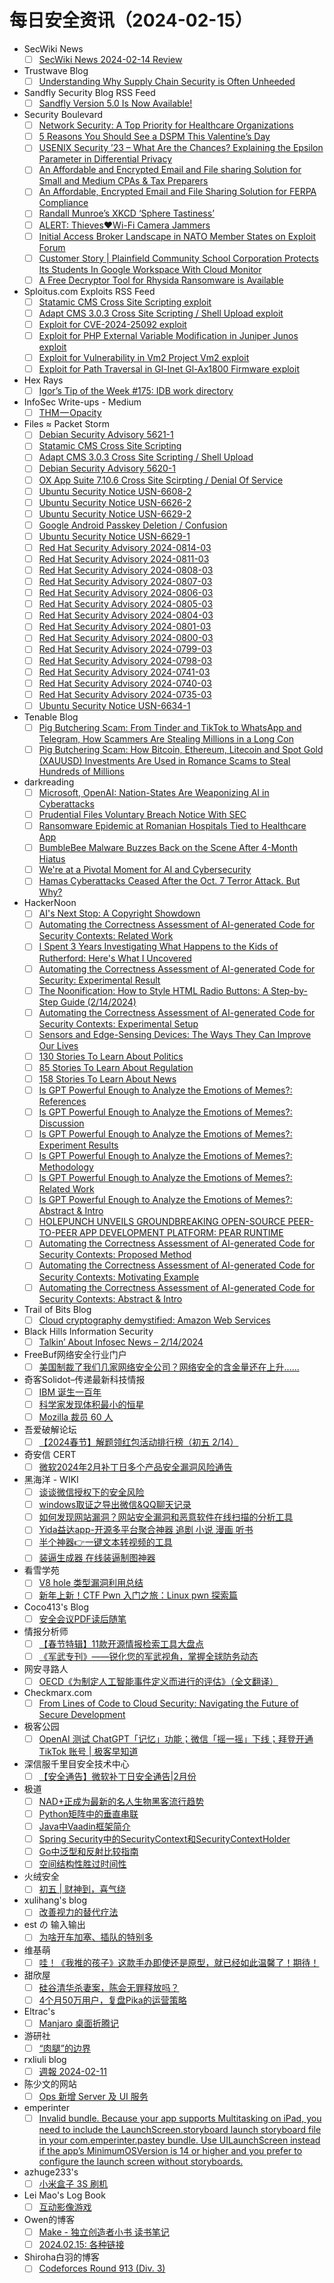 # 每日安全资讯（2024-02-15）

- SecWiki News
  - [ ] [SecWiki News 2024-02-14 Review](http://www.sec-wiki.com/?2024-02-14)
- Trustwave Blog
  - [ ] [Understanding Why Supply Chain Security is Often Unheeded](https://www.trustwave.com/en-us/resources/blogs/trustwave-blog/understanding-why-supply-chain-security-is-often-unheeded/)
- Sandfly Security Blog RSS Feed
  - [ ] [Sandfly Version 5.0 Is Now Available!](https://sandflysecurity.com/blog/sandfly-version-5-0-is-now-available)
- Security Boulevard
  - [ ] [Network Security: A Top Priority for Healthcare Organizations](https://securityboulevard.com/2024/02/network-security-a-top-priority-for-healthcare-organizations/)
  - [ ] [5 Reasons You Should See a DSPM This Valentine’s Day](https://securityboulevard.com/2024/02/5-reasons-you-should-see-a-dspm-this-valentines-day/)
  - [ ] [USENIX Security ’23 – What Are the Chances? Explaining the Epsilon Parameter in Differential Privacy](https://securityboulevard.com/2024/02/usenix-security-23-what-are-the-chances-explaining-the-epsilon-parameter-in-differential-privacy/)
  - [ ] [An Affordable and Encrypted Email and File sharing Solution for Small and Medium CPAs & Tax Preparers](https://securityboulevard.com/2024/02/an-affordable-and-encrypted-email-and-file-sharing-solution-for-small-and-medium-cpas-tax-preparers/)
  - [ ] [An Affordable, Encrypted Email and File Sharing Solution for FERPA Compliance](https://securityboulevard.com/2024/02/an-affordable-encrypted-email-and-file-sharing-solution-for-ferpa-compliance/)
  - [ ] [Randall Munroe’s XKCD ‘Sphere Tastiness’](https://securityboulevard.com/2024/02/randall-munroes-xkcd-sphere-tastiness/)
  - [ ] [ALERT: Thieves❤️Wi-Fi Camera Jammers](https://securityboulevard.com/2024/02/wi-fi-camera-jammer-edina-richixbw/)
  - [ ] [Initial Access Broker Landscape in NATO Member States on Exploit Forum](https://securityboulevard.com/2024/02/initial-access-broker-landscape-in-nato-member-states-on-exploit-forum/)
  - [ ] [Customer Story | Plainfield Community School Corporation Protects Its Students In Google Workspace With Cloud Monitor](https://securityboulevard.com/2024/02/customer-story-plainfield-community-school-corporation-protects-its-students-in-google-workspace-with-cloud-monitor/)
  - [ ] [A Free Decryptor Tool for Rhysida Ransomware is Available](https://securityboulevard.com/2024/02/a-free-decryptor-tool-for-rhysida-ransomware-is-available/)
- Sploitus.com Exploits RSS Feed
  - [ ] [Statamic CMS Cross Site Scripting exploit](https://sploitus.com/exploit?id=PACKETSTORM:177133&utm_source=rss&utm_medium=rss)
  - [ ] [Adapt CMS 3.0.3 Cross Site Scripting / Shell Upload exploit](https://sploitus.com/exploit?id=PACKETSTORM:177132&utm_source=rss&utm_medium=rss)
  - [ ] [Exploit for CVE-2024-25092 exploit](https://sploitus.com/exploit?id=91BA083C-59BA-5C5B-AC9F-140983035E66&utm_source=rss&utm_medium=rss)
  - [ ] [Exploit for PHP External Variable Modification in Juniper Junos exploit](https://sploitus.com/exploit?id=C33844FD-4BF9-5B39-92C7-E2F9E3DC40AC&utm_source=rss&utm_medium=rss)
  - [ ] [Exploit for Vulnerability in Vm2 Project Vm2 exploit](https://sploitus.com/exploit?id=1513411A-68FA-5179-96F9-A160D36B19FF&utm_source=rss&utm_medium=rss)
  - [ ] [Exploit for Path Traversal in Gl-Inet Gl-Ax1800 Firmware exploit](https://sploitus.com/exploit?id=0AF4A4DE-94AE-502A-91F5-257D680A000C&utm_source=rss&utm_medium=rss)
- Hex Rays
  - [ ] [Igor’s Tip of the Week #175: IDB work directory](https://hex-rays.com/blog/igors-tip-of-the-week-175-idb-work-directory/)
- InfoSec Write-ups - Medium
  - [ ] [THM — Opacity](https://infosecwriteups.com/thm-opacity-6e7b487963e0?source=rss----7b722bfd1b8d---4)
- Files ≈ Packet Storm
  - [ ] [Debian Security Advisory 5621-1](https://packetstormsecurity.com/files/177134/dsa-5621-1.txt)
  - [ ] [Statamic CMS Cross Site Scripting](https://packetstormsecurity.com/files/177133/SA-20240212-0.txt)
  - [ ] [Adapt CMS 3.0.3 Cross Site Scripting / Shell Upload](https://packetstormsecurity.com/files/177132/adaptcms303-shellxss.txt)
  - [ ] [Debian Security Advisory 5620-1](https://packetstormsecurity.com/files/177131/dsa-5620-1.txt)
  - [ ] [OX App Suite 7.10.6 Cross Site Scirpting / Denial Of Service](https://packetstormsecurity.com/files/177130/OXAS-ADV-2023-0007.txt)
  - [ ] [Ubuntu Security Notice USN-6608-2](https://packetstormsecurity.com/files/177129/USN-6608-2.txt)
  - [ ] [Ubuntu Security Notice USN-6626-2](https://packetstormsecurity.com/files/177128/USN-6626-2.txt)
  - [ ] [Ubuntu Security Notice USN-6629-2](https://packetstormsecurity.com/files/177127/USN-6629-2.txt)
  - [ ] [Google Android Passkey Deletion / Confusion](https://packetstormsecurity.com/files/177126/androidpasskey-delete.txt)
  - [ ] [Ubuntu Security Notice USN-6629-1](https://packetstormsecurity.com/files/177125/USN-6629-1.txt)
  - [ ] [Red Hat Security Advisory 2024-0814-03](https://packetstormsecurity.com/files/177124/RHSA-2024-0814-03.txt)
  - [ ] [Red Hat Security Advisory 2024-0811-03](https://packetstormsecurity.com/files/177123/RHSA-2024-0811-03.txt)
  - [ ] [Red Hat Security Advisory 2024-0808-03](https://packetstormsecurity.com/files/177122/RHSA-2024-0808-03.txt)
  - [ ] [Red Hat Security Advisory 2024-0807-03](https://packetstormsecurity.com/files/177121/RHSA-2024-0807-03.txt)
  - [ ] [Red Hat Security Advisory 2024-0806-03](https://packetstormsecurity.com/files/177120/RHSA-2024-0806-03.txt)
  - [ ] [Red Hat Security Advisory 2024-0805-03](https://packetstormsecurity.com/files/177119/RHSA-2024-0805-03.txt)
  - [ ] [Red Hat Security Advisory 2024-0804-03](https://packetstormsecurity.com/files/177118/RHSA-2024-0804-03.txt)
  - [ ] [Red Hat Security Advisory 2024-0801-03](https://packetstormsecurity.com/files/177117/RHSA-2024-0801-03.txt)
  - [ ] [Red Hat Security Advisory 2024-0800-03](https://packetstormsecurity.com/files/177116/RHSA-2024-0800-03.txt)
  - [ ] [Red Hat Security Advisory 2024-0799-03](https://packetstormsecurity.com/files/177115/RHSA-2024-0799-03.txt)
  - [ ] [Red Hat Security Advisory 2024-0798-03](https://packetstormsecurity.com/files/177114/RHSA-2024-0798-03.txt)
  - [ ] [Red Hat Security Advisory 2024-0741-03](https://packetstormsecurity.com/files/177113/RHSA-2024-0741-03.txt)
  - [ ] [Red Hat Security Advisory 2024-0740-03](https://packetstormsecurity.com/files/177112/RHSA-2024-0740-03.txt)
  - [ ] [Red Hat Security Advisory 2024-0735-03](https://packetstormsecurity.com/files/177111/RHSA-2024-0735-03.txt)
  - [ ] [Ubuntu Security Notice USN-6634-1](https://packetstormsecurity.com/files/177110/USN-6634-1.txt)
- Tenable Blog
  - [ ] [Pig Butchering Scam: From Tinder and TikTok to WhatsApp and Telegram, How Scammers Are Stealing Millions in a Long Con](https://www.tenable.com/blog/pig-butchering-scam-tinder-tiktok-whatsapp-telegram-scammers-steal-millions)
  - [ ] [Pig Butchering Scam: How Bitcoin, Ethereum, Litecoin and Spot Gold (XAUUSD) Investments Are Used in Romance Scams to Steal Hundreds of Millions](https://www.tenable.com/blog/pig-butchering-scam-bitcoin-ethereum-litecoin-spot-gold-xauusd-romance-scam)
- darkreading
  - [ ] [Microsoft, OpenAI: Nation-States Are Weaponizing AI in Cyberattacks](https://www.darkreading.com/threat-intelligence/microsoft-openai-nation-states-are-weaponizing-ai-in-cyberattacks)
  - [ ] [Prudential Files Voluntary Breach Notice With SEC](https://www.darkreading.com/cybersecurity-operations/prudential-files-voluntary-breach-notice-sec)
  - [ ] [Ransomware Epidemic at Romanian Hospitals Tied to Healthcare App](https://www.darkreading.com/application-security/ransomware-epidemic-romanian-hospitals-tied-healthcare-app)
  - [ ] [BumbleBee Malware Buzzes Back on the Scene After 4-Month Hiatus](https://www.darkreading.com/cyberattacks-data-breaches/bumblebee-malware-buzzes-back-4-month-hiatus)
  - [ ] [We're at a Pivotal Moment for AI and Cybersecurity](https://www.darkreading.com/vulnerabilities-threats/pivotal-moment-ai-and-cybersecurity)
  - [ ] [Hamas Cyberattacks Ceased After the Oct. 7 Terror Attack. But Why?](https://www.darkreading.com/threat-intelligence/hamas-cyberattacks-ceased-after-october-7-attack-but-why)
- HackerNoon
  - [ ] [AI's Next Stop: A Copyright Showdown](https://hackernoon.com/ais-next-stop-a-copyright-showdown?source=rss)
  - [ ] [Automating the Correctness Assessment of AI-generated Code for Security Contexts: Related Work](https://hackernoon.com/automating-the-correctness-assessment-of-ai-generated-code-for-security-contexts-related-work?source=rss)
  - [ ] [I Spent 3 Years Investigating What Happens to the Kids of Rutherford: Here's What I Uncovered](https://hackernoon.com/i-spent-3-years-investigating-what-happens-to-the-kids-of-rutherford-heres-what-i-uncovered?source=rss)
  - [ ] [Automating the Correctness Assessment of AI-generated Code for Security: Experimental Result](https://hackernoon.com/automating-the-correctness-assessment-of-ai-generated-code-for-security-experimental-result?source=rss)
  - [ ] [The Noonification: How to Style HTML Radio Buttons: A Step-by-Step Guide (2/14/2024)](https://hackernoon.com/2-14-2024-noonification?source=rss)
  - [ ] [Automating the Correctness Assessment of AI-generated Code for Security Contexts: Experimental Setup](https://hackernoon.com/automating-the-correctness-assessment-of-ai-generated-code-for-security-contexts-experimental-setup?source=rss)
  - [ ] [Sensors and Edge-Sensing Devices: The Ways They Can Improve Our Lives](https://hackernoon.com/sensors-and-edge-sensing-devices-the-ways-they-can-improve-our-lives?source=rss)
  - [ ] [130 Stories To Learn About Politics](https://hackernoon.com/130-stories-to-learn-about-politics?source=rss)
  - [ ] [85 Stories To Learn About Regulation](https://hackernoon.com/85-stories-to-learn-about-regulation?source=rss)
  - [ ] [158 Stories To Learn About News](https://hackernoon.com/158-stories-to-learn-about-news?source=rss)
  - [ ] [Is GPT Powerful Enough to Analyze the Emotions of Memes?: References](https://hackernoon.com/is-gpt-powerful-enough-to-analyze-the-emotions-of-memes-references?source=rss)
  - [ ] [Is GPT Powerful Enough to Analyze the Emotions of Memes?: Discussion](https://hackernoon.com/is-gpt-powerful-enough-to-analyze-the-emotions-of-memes-discussion?source=rss)
  - [ ] [Is GPT Powerful Enough to Analyze the Emotions of Memes?: Experiment Results](https://hackernoon.com/is-gpt-powerful-enough-to-analyze-the-emotions-of-memes-experiment-results?source=rss)
  - [ ] [Is GPT Powerful Enough to Analyze the Emotions of Memes?: Methodology](https://hackernoon.com/is-gpt-powerful-enough-to-analyze-the-emotions-of-memes-methodology?source=rss)
  - [ ] [Is GPT Powerful Enough to Analyze the Emotions of Memes?: Related Work](https://hackernoon.com/is-gpt-powerful-enough-to-analyze-the-emotions-of-memes-related-work?source=rss)
  - [ ] [Is GPT Powerful Enough to Analyze the Emotions of Memes?: Abstract & Intro](https://hackernoon.com/is-gpt-powerful-enough-to-analyze-the-emotions-of-memes-abstract-and-intro?source=rss)
  - [ ] [HOLEPUNCH UNVEILS GROUNDBREAKING OPEN-SOURCE PEER-TO-PEER APP DEVELOPMENT PLATFORM: PEAR RUNTIME](https://hackernoon.com/holepunch-unveils-groundbreaking-open-source-peer-to-peer-app-development-platform-pear-runtime?source=rss)
  - [ ] [Automating the Correctness Assessment of AI-generated Code for Security Contexts: Proposed Method](https://hackernoon.com/automating-the-correctness-assessment-of-ai-generated-code-for-security-contexts-proposed-method?source=rss)
  - [ ] [Automating the Correctness Assessment of AI-generated Code for Security Contexts: Motivating Example](https://hackernoon.com/automating-the-correctness-assessment-of-ai-generated-code-for-security-contexts-motivating-example?source=rss)
  - [ ] [Automating the Correctness Assessment of AI-generated Code for Security Contexts: Abstract & Intro](https://hackernoon.com/automating-the-correctness-assessment-of-ai-generated-code-for-security-contexts-abstract-and-intro?source=rss)
- Trail of Bits Blog
  - [ ] [Cloud cryptography demystified: Amazon Web Services](https://blog.trailofbits.com/2024/02/14/cloud-cryptography-demystified-amazon-web-services/)
- Black Hills Information Security
  - [ ] [Talkin’ About Infosec News – 2/14/2024](https://www.blackhillsinfosec.com/talkin-about-infosec-news-2-14-2024/)
- FreeBuf网络安全行业门户
  - [ ] [美国制裁了我们几家网络安全公司？网络安全的含金量还在上升......](https://www.freebuf.com/news/391847.html)
- 奇客Solidot–传递最新科技情报
  - [ ] [IBM 诞生一百年](https://www.solidot.org/story?sid=77357)
  - [ ] [科学家发现体积最小的恒星](https://www.solidot.org/story?sid=77356)
  - [ ] [Mozilla 裁员 60 人](https://www.solidot.org/story?sid=77355)
- 吾爱破解论坛
  - [ ] [【2024春节】解题领红包活动排行榜（初五 2/14）](https://mp.weixin.qq.com/s?__biz=MjM5Mjc3MDM2Mw==&mid=2651140072&idx=1&sn=bea9c852cfcf698ee27fdc05c405a5bb&chksm=bd50bfbc8a2736aaadf0065868a2945fe16b302b57ededd321d6f406339e43361a01fc44d235&scene=58&subscene=0#rd)
- 奇安信 CERT
  - [ ] [微软2024年2月补丁日多个产品安全漏洞风险通告](https://mp.weixin.qq.com/s?__biz=MzU5NDgxODU1MQ==&mid=2247500531&idx=1&sn=2add6d24dc79496f1c84c78984ea02f0&chksm=fe79e66bc90e6f7d7e02e1d3d9e0d945e9378c7bd4d2d72a2113d0ab455756831ca265883f70&scene=58&subscene=0#rd)
- 黑海洋 - WIKI
  - [ ] [谈谈微信授权下的安全风险](https://blog.upx8.com/4042)
  - [ ] [windows取证之导出微信&amp;QQ聊天记录](https://blog.upx8.com/4040)
  - [ ] [如何发现网站漏洞？网站安全漏洞和恶意软件在线扫描的分析工具](https://blog.upx8.com/4039)
  - [ ] [Yida益达app-开源多平台聚合神器 追剧 小说 漫画 听书](https://blog.upx8.com/4038)
  - [ ] [半个神器👉一键文本转视频的工具](https://blog.upx8.com/4037)
  - [ ] [装逼生成器 在线装逼制图神器](https://blog.upx8.com/4036)
- 看雪学苑
  - [ ] [V8 hole 类型漏洞利用总结](https://mp.weixin.qq.com/s?__biz=MjM5NTc2MDYxMw==&mid=2458542083&idx=1&sn=058feb17f5f0971243fd622d348a85af&chksm=b18d508986fad99f8d89d117b092c869536f30bbd6506e447e03ef0c2da8509597ef81fa0e3d&scene=58&subscene=0#rd)
  - [ ] [新年上新！CTF Pwn 入门之旅：Linux pwn 探索篇](https://mp.weixin.qq.com/s?__biz=MjM5NTc2MDYxMw==&mid=2458542083&idx=2&sn=b54c53feaf8867ce03d8bb225c39a3d9&chksm=b18d508986fad99f062de376ef2d73ed97de33d9d491c562fba43a952f9f6b335f666ac6cc93&scene=58&subscene=0#rd)
- Coco413's Blog
  - [ ] [安全会议PDF读后随笔](https://www.coco413.com/archives/145/)
- 情报分析师
  - [ ] [【春节特辑】11款开源情报检索工具大盘点](https://mp.weixin.qq.com/s?__biz=MzA3Mjc1MTkwOA==&mid=2650545896&idx=1&sn=c11e7fd027eef7afc1bd1697c3f75c1c&chksm=871130a3b066b9b522e92f829f587cb80cc3c4d7133c8c14ef2a874bcc4e090f73b2e1f06b80&scene=58&subscene=0#rd)
  - [ ] [《军武专刊》——锐化您的军武视角，掌握全球防务动态](https://mp.weixin.qq.com/s?__biz=MzA3Mjc1MTkwOA==&mid=2650545896&idx=2&sn=d2a328e6a6ab5fe0117d273ac06c6eb4&chksm=871130a3b066b9b5516a84e7ce92a318fe50fd38f260d3b441254ed6e9fa8d1ae19f1d3440b7&scene=58&subscene=0#rd)
- 网安寻路人
  - [ ] [OECD《为制定人工智能事件定义而进行的评估》（全文翻译）](https://mp.weixin.qq.com/s?__biz=MzIxODM0NDU4MQ==&mid=2247501208&idx=1&sn=1619bee9dc735c459f483d46f0fa039b&chksm=97e97872a09ef16444203fad7593f3f8372c7424de7781925fc936b10bf76949a308e249ed2c&scene=58&subscene=0#rd)
- Checkmarx.com
  - [ ] [From Lines of Code to Cloud Security: Navigating the Future of Secure Development](https://checkmarx.com/blog/from-lines-of-code-to-cloud-security-navigating-the-future-of-secure-development/)
- 极客公园
  - [ ] [OpenAI 测试 ChatGPT「记忆」功能；微信「摇一摇」下线；拜登开通 TikTok 账号 | 极客早知道](https://mp.weixin.qq.com/s?__biz=MTMwNDMwODQ0MQ==&mid=2653033620&idx=1&sn=1b76b389f047e36964daa498c9e92086&chksm=7e5769224920e034f497c527312fa7ae65a59951578e1a3a02ff2d8d7a31eb0b2727fd65a23f&scene=58&subscene=0#rd)
- 深信服千里目安全技术中心
  - [ ] [【安全通告】微软补丁日安全通告|2月份](https://mp.weixin.qq.com/s?__biz=Mzg2NjgzNjA5NQ==&mid=2247522112&idx=1&sn=d726094f1b36c41f05c8a58835adb223&chksm=ce461c50f9319546d9b71a9d768e629a547a793c02bda79b3504b5c75c3af72074c105446fe1&scene=58&subscene=0#rd)
- 极道
  - [ ] [NAD+正成为最新的名人生物黑客流行趋势](https://www.jdon.com/72468.html)
  - [ ] [Python矩阵中的垂直串联](https://www.jdon.com/72467.html)
  - [ ] [Java中Vaadin框架简介](https://www.jdon.com/72466.html)
  - [ ] [Spring Security中的SecurityContext和SecurityContextHolder](https://www.jdon.com/72465.html)
  - [ ] [Go中泛型和反射比较指南](https://www.jdon.com/72464.html)
  - [ ] [空间结构性胜过时间性](https://www.jdon.com/72463.html)
- 火绒安全
  - [ ] [初五 | 财神到，喜气绕](https://mp.weixin.qq.com/s?__biz=MzI3NjYzMDM1Mg==&mid=2247517521&idx=1&sn=9aa8e6abdf72da6596285f08abc3c6ae&chksm=eb705b6edc07d278472e5bd600a3155b2afdc026dfa792941c3e2565bcf3831bc0b8f850809b&scene=58&subscene=0#rd)
- xulihang's blog
  - [ ] [改善视力的替代疗法](https://blog.xulihang.me/alternative-medicine-for-improving-eyesight/)
- est の 输入输出
  - [ ] [为啥开车加塞、插队的特别多](https://blog.est.im/2024/stdin-02)
- 维基萌
  - [ ] [哇！《我推的孩子》这款手办即使还是原型，就已经如此温馨了！期待！](https://www.wikimoe.com/post/y3exbpls)
- 甜欣屋
  - [ ] [硅谷清华杀妻案，陈会无罪释放吗？](https://tcxx.info/notion/950.html)
  - [ ] [4个月50万用户，复盘Pika的运营策略](https://tcxx.info/diary/944.html)
- Eltrac's
  - [ ] [Manjaro 桌面折腾记](https://www.guhub.cn/blog/meeting-manjaro)
- 游研社
  - [ ] [“肉腿”的边界](https://www.yystv.cn/p/11524)
- rxliuli blog
  - [ ] [週報 2024-02-11](https://blog.rxliuli.com/p/a467b7c4780c4d7ca0f54341bff770d7/)
- 陈少文的网站
  - [ ] [Ops 新增 Server 及 UI 服务](https://www.chenshaowen.com/blog/ops-added-server-and-ui-services.html)
- emperinter
  - [ ] [Invalid bundle. Because your app supports Multitasking on iPad, you need to include the LaunchScreen.storyboard launch storyboard file in your com.emperinter.pastey bundle. Use UILaunchScreen instead if the app’s MinimumOSVersion is 14 or higher and you prefer to configure the launch screen without storyboards.](https://www.emperinter.info/2024/02/14/invalid-bundle-because-your-app-supports-multitasking-on-ipad-you-need-to-include-the-launchscreen-storyboard-launch-storyboard-file-in-your-com-emperinter-pastey-bundle-use-uilaunchscreen-instead/)
- azhuge233's
  - [ ] [小米盒子 3S 刷机](https://azhuge233.com/%e5%b0%8f%e7%b1%b3%e7%9b%92%e5%ad%90-3s-%e5%88%b7%e6%9c%ba/)
- Lei Mao's Log Book
  - [ ] [互动影像游戏](https://leimao.github.io/essay/%E4%BA%92%E5%8A%A8%E5%BD%B1%E5%83%8F%E6%B8%B8%E6%88%8F/)
- Owen的博客
  - [ ] [Make - 独立创造者小书 读书笔记](https://www.owenyoung.com/blog/books/make/)
  - [ ] [2024.02.15: 各种链接](https://www.owenyoung.com/blog/journals/2024-02-15/)
- Shiroha白羽的博客
  - [ ] [Codeforces Round 913 (Div. 3)](https://blog.mauve.icu/2024/02/14/acm/codeforces/CodeforcesRound913(Div.%203)/)
